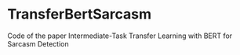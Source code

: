 # TransferBertSarcasm
Code of the paper Intermediate-Task Transfer Learning with BERT for Sarcasm Detection
